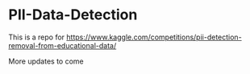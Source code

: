 # PII-Data-Detection

This is a repo for https://www.kaggle.com/competitions/pii-detection-removal-from-educational-data/

More updates to come
